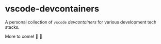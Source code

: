 # vscode-devcontainers

A personal collection of `vscode` *devcontainers* for various development tech stacks.

More to come! :melon: :ox:
